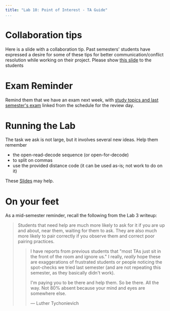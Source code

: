 ```yaml
---
title: "Lab 10: Point of Interest - TA Guide"
...
```


# Collaboration tips

Here is a slide with a collaboration tip. Past semesters' students have expressed a desire for some of these tips for better communication/conflict resolution while working on their project. Please show [this slide](https://docs.google.com/presentation/d/1DEVzxsmpNAoCHJzpz8MmNNMLQ3VMoRvHw15XYyhE56o/edit#slide=id.g4cc4072aa6_0_100) to the students

# Exam Reminder

Remind them that we have an exam next week, with [study topics and last semester's exam](review.html) linked from the schedule for the review day.

# Running the Lab

The task we ask is not large, but it involves several new ideas.
Help them remember

-   the open-read-decode sequence (or open-for-decode)
-   to split on commas
-   use the provided distance code (it can be used as-is; not work to do on it)

These [Slides](https://docs.google.com/presentation/d/1tWXdQNqalgMM0DGnrLrhE1AFU-XM-aU4IDt2zCF54hQ/edit#slide=id.p) may help.

# On your feet

As a mid-semester reminder, recall the following from the Lab 3 writeup:

> Students that need help are much more likely to ask for it if you are up and about, near them, waiting for them to ask.
> They are also much more likely to pair correctly if you observe them and correct poor pairing practices.
> 
> > I have reports from previous students that "most TAs just sit in the front of the room and ignore us." I really, *really* hope these are exaggerations of frustrated students or people noticing the spot-checks we tried last semester (and are not repeating this semester, as they basically didn't work).
> >
> > I'm paying you to be there and help them. So be there. All the way. Not 80% absent because your mind and eyes are somewhere else.
> >
> > — Luther Tychonievich
